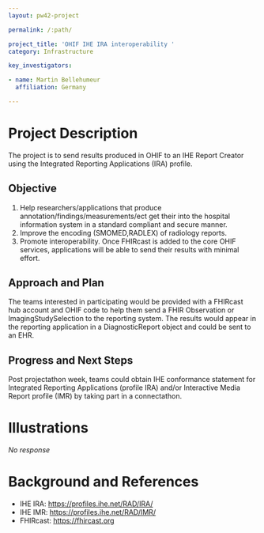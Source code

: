 ```yaml
---
layout: pw42-project

permalink: /:path/

project_title: 'OHIF IHE IRA interoperability '
category: Infrastructure

key_investigators:

- name: Martin Bellehumeur
  affiliation: Germany

---
```


# Project Description

<!-- Add a short paragraph describing the project. -->


The project is to send results produced in OHIF to an IHE Report Creator using the Integrated Reporting Applications (IRA) profile.




## Objective

<!-- Describe here WHAT you would like to achieve (what you will have as end result). -->


1. Help researchers/applications that produce annotation/findings/measurements/ect get their into the hospital information system in a standard compliant and secure manner.
2. Improve the encoding (SMOMED,RADLEX) of radiology reports.
3. Promote interoperability.  Once FHIRcast is added to the core OHIF services, applications will be able to send their results with minimal effort.




## Approach and Plan

<!-- Describe here HOW you would like to achieve the objectives stated above. -->


The teams interested in participating would be provided with a FHIRcast hub account and OHIF code to help them send a FHIR Observation or ImagingStudySelection to the reporting system. The results would appear in the reporting application in a DiagnosticReport object and could be sent to an EHR.




## Progress and Next Steps

<!-- Update this section as you make progress, describing of what you have ACTUALLY DONE.
     If there are specific steps that you could not complete then you can describe them here, too. -->



Post projectathon week, teams could obtain IHE conformance statement for Integrated Reporting Applications (profile IRA) and/or Interactive Media Report profile (IMR) by taking part in a connectathon.



# Illustrations

<!-- Add pictures and links to videos that demonstrate what has been accomplished. -->


_No response_



# Background and References

<!-- If you developed any software, include link to the source code repository.
     If possible, also add links to sample data, and to any relevant publications. -->



- IHE IRA: https://profiles.ihe.net/RAD/IRA/
- IHE IMR: https://profiles.ihe.net/RAD/IMR/
- FHIRcast: https://fhircast.org
